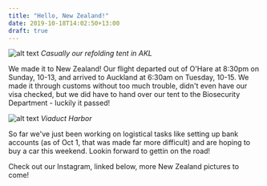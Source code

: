 ```yaml
---
title: "Hello, New Zealand!"
date: 2019-10-18T14:02:50+13:00
draft: true
---
```


![alt text](https://res.cloudinary.com/dqsylhojv/image/upload/h_0.4/v1571361014/hanswustrack.com/hello-new-zealand/IMG_4124_rshq0d.jpg "Casually our refolding tent in AKL")
_Casually our refolding tent in AKL_

We made it to New Zealand! Our flight departed out of O'Hare at 8:30pm on Sunday, 10-13, and arrived to Auckland at 6:30am on Tuesday, 10-15. We made it through customs without too much trouble, didn't even have our visa checked, but we did have to hand over our tent to the Biosecurity Department - luckily it passed!

![alt text](https://res.cloudinary.com/dqsylhojv/image/upload/v1571361287/hanswustrack.com/hello-new-zealand/IMG_4157_e0kds2.jpg "Viaduct Harbor")
_Viaduct Harbor_

So far we've just been working on logistical tasks like setting up bank accounts (as of Oct 1, that was made far more difficult) and are hoping to buy a car this weekend. Lookin forward to gettin on the road!

Check out our Instagram, linked below, more New Zealand pictures to come!